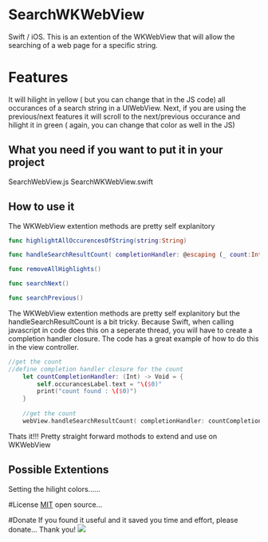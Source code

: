 SearchWKWebView
========
Swift / iOS.   This is an extention of the WKWebView that will allow the searching of a web page for a specific string.

Features
========
It will hilight in yellow ( but you can change that in the JS code) all occurances of a search string in a UIWebView.
Next, if you are using the previous/next features it will scroll to the next/previous occurance and hilight it in green ( again, you can change that color as well in the JS)


What you need if you want to put it in your project
---
SearchWebView.js
SearchWKWebView.swift


How to use it
--- 
The WKWebView extention methods are pretty self explanitory

```swift
func highlightAllOccurencesOfString(string:String)  

func handleSearchResultCount( completionHandler: @escaping (_ count:Int) -> Void ) 

func removeAllHighlights()

func searchNext()

func searchPrevious()

```
The WKWebView extention methods are pretty self explanitory but the handleSearchResultCount is a bit tricky.
Because Swift, when calling javascript in code does this on a seperate thread, you will have to create a completion handler closure.
The code has a great example of how to do this in the view controller.


```swift
//get the count
//define completion handler closure for the count
    let countCompletionHandler: (Int) -> Void = {
        self.occurancesLabel.text = "\($0)"
        print("count found : \($0)")
    }
    
    //get the count
    webView.handleSearchResultCount( completionHandler: countCompletionHandler )

```
Thats it!!!
Pretty straight forward mothods to extend and use on WKWebView

Possible Extentions
--- 
Setting the hilight colors......


#License
[MIT](http://choosealicense.com/licenses/mit/) open source... 

#Donate
If you found it useful and it saved you time and effort, please donate...  Thank you!
[![](https://www.paypalobjects.com/en_US/i/btn/btn_donateCC_LG.gif)](https://www.paypal.me/SStahurski)
